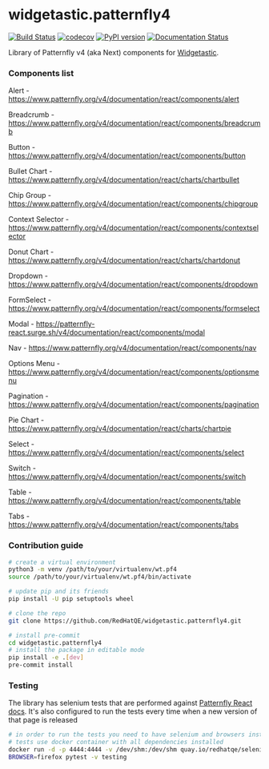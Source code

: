 # widgetastic.patternfly4

[![Build Status](https://travis-ci.org/RedHatQE/widgetastic.patternfly4.svg?branch=master)](https://travis-ci.org/RedHatQE/widgetastic.patternfly4)
[![codecov](https://codecov.io/gh/RedHatQE/widgetastic.patternfly4/branch/master/graph/badge.svg)](https://codecov.io/gh/RedHatQE/widgetastic.patternfly4)
[![PyPI version](https://badge.fury.io/py/widgetastic.patternfly4.svg)](https://badge.fury.io/py/widgetastic.patternfly4)
[![Documentation Status](https://readthedocs.org/projects/widgetasticpatternfly4/badge/?version=latest)](https://widgetasticpatternfly4.readthedocs.io/en/latest/?badge=latest)

Library of Patternfly v4 (aka Next) components for [Widgetastic](https://github.com/RedHatQE/widgetastic.core).


### Components list

Alert - https://www.patternfly.org/v4/documentation/react/components/alert

Breadcrumb - https://www.patternfly.org/v4/documentation/react/components/breadcrumb

Button - https://www.patternfly.org/v4/documentation/react/components/button

Bullet Chart - https://www.patternfly.org/v4/documentation/react/charts/chartbullet

Chip Group - https://www.patternfly.org/v4/documentation/react/components/chipgroup

Context Selector - https://www.patternfly.org/v4/documentation/react/components/contextselector

Donut Chart - https://www.patternfly.org/v4/documentation/react/charts/chartdonut

Dropdown - https://www.patternfly.org/v4/documentation/react/components/dropdown

FormSelect - https://www.patternfly.org/v4/documentation/react/components/formselect

Modal - https://patternfly-react.surge.sh/v4/documentation/react/components/modal

Nav - https://www.patternfly.org/v4/documentation/react/components/nav

Options Menu - https://www.patternfly.org/v4/documentation/react/components/optionsmenu

Pagination - https://www.patternfly.org/v4/documentation/react/components/pagination

Pie Chart - https://www.patternfly.org/v4/documentation/react/charts/chartpie

Select - https://www.patternfly.org/v4/documentation/react/components/select

Switch - https://www.patternfly.org/v4/documentation/react/components/switch

Table - https://www.patternfly.org/v4/documentation/react/components/table

Tabs - https://www.patternfly.org/v4/documentation/react/components/tabs


### Contribution guide

```bash
# create a virtual environment
python3 -m venv /path/to/your/virtualenv/wt.pf4
source /path/to/your/virtualenv/wt.pf4/bin/activate

# update pip and its friends
pip install -U pip setuptools wheel

# clone the repo
git clone https://github.com/RedHatQE/widgetastic.patternfly4.git

# install pre-commit
cd widgetastic.patternfly4
# install the package in editable mode
pip install -e .[dev]
pre-commit install
```

### Testing

The library has selenium tests that are performed against [Patternfly React docs](https://patternfly-react.surge.sh/patternfly-4/).
It's also configured to run the tests every time when a new version of that page is released

```bash
# in order to run the tests you need to have selenium and browsers installed
# tests use docker container with all dependencies installed
docker run -d -p 4444:4444 -v /dev/shm:/dev/shm quay.io/redhatqe/selenium-standalone
BROWSER=firefox pytest -v testing
```
